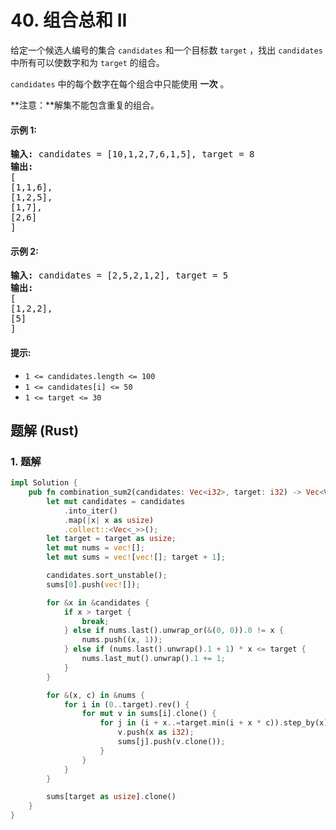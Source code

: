 # 40. 组合总和 II
给定一个候选人编号的集合 `candidates` 和一个目标数 `target` ，找出 `candidates` 中所有可以使数字和为 `target` 的组合。

`candidates` 中的每个数字在每个组合中只能使用 **一次** 。

**注意：**解集不能包含重复的组合。

#### 示例 1:
<pre>
<strong>输入:</strong> candidates = [10,1,2,7,6,1,5], target = 8
<strong>输出:</strong>
[
[1,1,6],
[1,2,5],
[1,7],
[2,6]
]
</pre>

#### 示例 2:
<pre>
<strong>输入:</strong> candidates = [2,5,2,1,2], target = 5
<strong>输出:</strong>
[
[1,2,2],
[5]
]
</pre>

#### 提示:
* `1 <= candidates.length <= 100`
* `1 <= candidates[i] <= 50`
* `1 <= target <= 30`

## 题解 (Rust)

### 1. 题解
```Rust
impl Solution {
    pub fn combination_sum2(candidates: Vec<i32>, target: i32) -> Vec<Vec<i32>> {
        let mut candidates = candidates
            .into_iter()
            .map(|x| x as usize)
            .collect::<Vec<_>>();
        let target = target as usize;
        let mut nums = vec![];
        let mut sums = vec![vec![]; target + 1];

        candidates.sort_unstable();
        sums[0].push(vec![]);

        for &x in &candidates {
            if x > target {
                break;
            } else if nums.last().unwrap_or(&(0, 0)).0 != x {
                nums.push((x, 1));
            } else if (nums.last().unwrap().1 + 1) * x <= target {
                nums.last_mut().unwrap().1 += 1;
            }
        }

        for &(x, c) in &nums {
            for i in (0..target).rev() {
                for mut v in sums[i].clone() {
                    for j in (i + x..=target.min(i + x * c)).step_by(x) {
                        v.push(x as i32);
                        sums[j].push(v.clone());
                    }
                }
            }
        }

        sums[target as usize].clone()
    }
}
```
